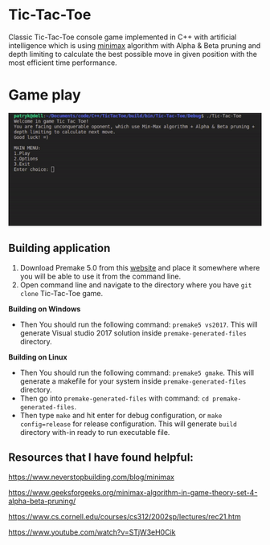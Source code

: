 # Tic-Tac-Toe
Classic Tic-Tac-Toe console game implemented in C++ with artificial intelligence which is using [minimax](https://en.wikipedia.org/wiki/Minimax) algorithm with Alpha & Beta pruning and depth limiting to calculate the best possible move in given position with the most efficient time performance.

# Game play
<p align="center">
  <img src="https://github.com/psobow/TicTacToeCpp/blob/master/misc/game.gif"/>
</p>

## Building application

1. Download Premake 5.0 from this [website](https://premake.github.io/download.html#v5) and place it somewhere where you will be able to use it from the command line. 
2. Open command line and navigate to the directory where you have `git clone` Tic-Tac-Toe game.

**Building on Windows**
- Then You should run the following command: `premake5 vs2017`. This will generate Visual studio 2017 solution inside `premake-generated-files` directory.

**Building on Linux**
- Then You should run the following command: `premake5 gmake`. This will generate a makefile for your system inside `premake-generated-files` directory.
- Then go into `premake-generated-files` with command: `cd premake-generated-files`.
- Then type `make` and hit enter for debug configuration, or `make config=release` for release configuration. This will generate `build` directory with-in ready to run executable file.

## Resources that I have found helpful:
https://www.neverstopbuilding.com/blog/minimax

https://www.geeksforgeeks.org/minimax-algorithm-in-game-theory-set-4-alpha-beta-pruning/

https://www.cs.cornell.edu/courses/cs312/2002sp/lectures/rec21.htm

https://www.youtube.com/watch?v=STjW3eH0Cik